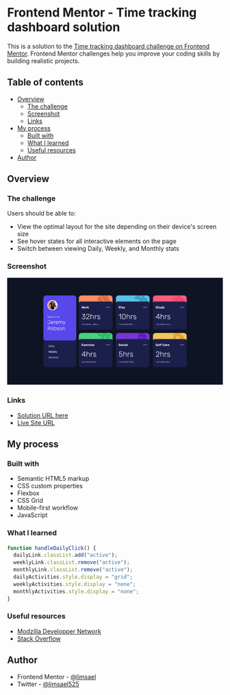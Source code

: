 # Frontend Mentor - Time tracking dashboard solution

This is a solution to the [Time tracking dashboard challenge on Frontend Mentor](https://www.frontendmentor.io/challenges/time-tracking-dashboard-UIQ7167Jw). Frontend Mentor challenges help you improve your coding skills by building realistic projects. 

## Table of contents

- [Overview](#overview)
  - [The challenge](#the-challenge)
  - [Screenshot](#screenshot)
  - [Links](#links)
- [My process](#my-process)
  - [Built with](#built-with)
  - [What I learned](#what-i-learned)
  - [Useful resources](#useful-resources)
- [Author](#author)


## Overview

### The challenge

Users should be able to:

- View the optimal layout for the site depending on their device's screen size
- See hover states for all interactive elements on the page
- Switch between viewing Daily, Weekly, and Monthly stats

### Screenshot

![](./screenshots.png)

### Links

- [Solution URL here](https://www.frontendmentor.io/solutions/time-tracking-dashboard-html-sass-js-2nBNUcmwto)
- [Live Site URL](https://limsael.github.io/time-tracking-dashboard/)

## My process

### Built with

- Semantic HTML5 markup
- CSS custom properties
- Flexbox
- CSS Grid
- Mobile-first workflow
- JavaScript


### What I learned

```js
function handleDailyClick() {
  dailyLink.classList.add("active");
  weeklyLink.classList.remove("active");
  monthlyLink.classList.remove("active");
  dailyActivities.style.display = "grid";
  weeklyActivities.style.display = "none";
  monthlyActivities.style.display = "none";
}
```

### Useful resources

- [Modzilla Developper Network](https://developer.mozilla.org/en-US/docs/Web/JavaScript)
- [Stack Overflow](https://stackoverflow.com/) 


## Author

- Frontend Mentor - [@limsael](https://www.frontendmentor.io/profile/limsael)
- Twitter - [@limsael525](https://www.twitter.com/limsael525)

